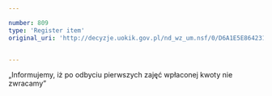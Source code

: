 ```yaml
---

number: 809
type: 'Register item'
original_uri: 'http://decyzje.uokik.gov.pl/nd_wz_um.nsf/0/D6A1E5E864231361C12572DD003296D5?OpenDocument'


---
```


„Informujemy, iż po odbyciu pierwszych zajęć wpłaconej kwoty nie zwracamy”
